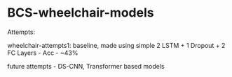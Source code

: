 # BCS-wheelchair-models
Attempts:

wheelchair-attempts1: baseline, made using simple 2 LSTM + 1 Dropout + 2 FC Layers - Acc - ~43%

future attempts - DS-CNN, Transformer based models
